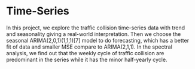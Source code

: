 # Time-Series
In this project, we explore the traffic collision time-series data with trend and seasonality giving a real-world interpretation. Then we choose the seasonal ARIMA(2,0,1)(1,1,1)[7] model to do forecasting, which has a better fit of data and smaller MSE compare to ARIMA(2,1,1). In the spectral analysis, we find out that the weekly cycle of traffic collision are predominant in the series while it has the minor half-yearly cycle.
